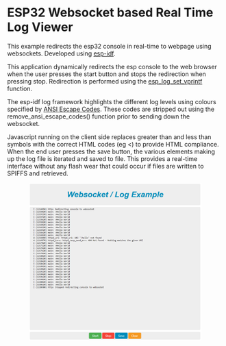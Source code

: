 # ESP32 Websocket based Real Time Log Viewer
This example redirects the esp32 console in real-time to webpage using websockets. Developed using [esp-idf](https://www.espressif.com/en/products/sdks/esp-idf).

This application dynamically redirects the esp console to the web browser when the user presses the start button and stops the redirection when pressing stop. Redirection is performed using the 
[esp_log_set_vprintf](https://docs.espressif.com/projects/esp-idf/en/latest/esp32/api-reference/system/log.html#_CPPv419esp_log_set_vprintf14vprintf_like_t) function. 

The esp-idf log framework highlights the different log levels using colours specified by [ANSI Escape Codes](https://en.wikipedia.org/wiki/ANSI_escape_code). These codes are stripped out using the remove_ansi_escape_codes() function prior to sending down the websocket.

Javascript running on the client side replaces greater than and less than symbols with the correct HTML codes (eg &lt;) to provide HTML compliance. When the end user presses the save button, the various elements making up the log file is iterated and saved to file. This provides a real-time interface without any flash wear that could occur if files are written to SPIFFS and retrieved.

<P ALIGN="CENTER"><IMG SRC="https://raw.githubusercontent.com/craigpeacock/ESP32_Websocket_LogViewer/master/img/screenshot.png" width=80% height=80%></P> 
 

